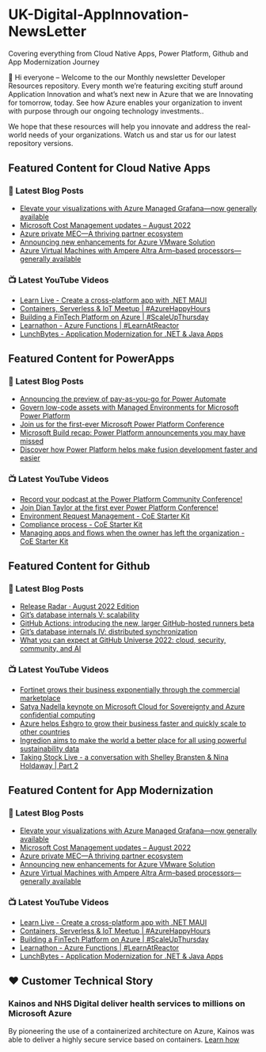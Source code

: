 # UK-Digital-AppInnovation-NewsLetter

Covering everything from Cloud Native Apps, Power Platform, Github and App Modernization Journey

👋 Hi everyone – Welcome to the our Monthly newsletter Developer Resources repository. Every month we’re featuring exciting stuff around Application Innovation and what’s next new in Azure that we are Innovating for tomorrow, today. See how Azure enables your organization to invent with purpose through our ongoing technology investments..


We hope that these resources will help you innovate and address the real-world needs of your organizations. Watch us and star us for our latest repository versions.

## Featured Content for Cloud Native Apps


### 📝 Latest Blog Posts

    
<!-- BLOGCNA:START -->
- [Elevate your visualizations with Azure Managed Grafana—now generally available](https://azure.microsoft.com/blog/elevate-your-visualizations-with-azure-managed-grafana-now-generally-available/)
- [Microsoft Cost Management updates – August 2022](https://azure.microsoft.com/blog/microsoft-cost-management-updates-august-2022/)
- [Azure private MEC—A thriving partner ecosystem](https://azure.microsoft.com/blog/azure-private-mec-a-thriving-partner-ecosystem/)
- [Announcing new enhancements for Azure VMware Solution](https://azure.microsoft.com/blog/announcing-new-enhancements-for-azure-vmware-solution/)
- [Azure Virtual Machines with Ampere Altra Arm–based processors—generally available](https://azure.microsoft.com/blog/azure-virtual-machines-with-ampere-altra-arm-based-processors-generally-available/)
<!-- BLOGCNA:END -->

### 📺 Latest YouTube Videos

 
<!-- YOUTUBECNA:START -->
- [Learn Live - Create a cross-platform app with .NET MAUI](https://www.youtube.com/watch?v=Z7V2DfT9KW4)
- [Containers, Serverless &amp; IoT Meetup | #AzureHappyHours](https://www.youtube.com/watch?v=qsVTCAd6I7g)
- [Building a FinTech Platform on Azure | #ScaleUpThursday](https://www.youtube.com/watch?v=uU2LNkqGBPg)
- [Learnathon - Azure Functions | #LearnAtReactor](https://www.youtube.com/watch?v=XrIYqBpOdbM)
- [LunchBytes - Application Modernization for .NET &amp; Java Apps](https://www.youtube.com/watch?v=L5MMV43TR9U)
<!-- YOUTUBECNA:END -->

##  Featured Content for PowerApps
### 📝 Latest Blog Posts
<!-- BLOGPOWER:START -->
- [Announcing the preview of pay-as-you-go for Power Automate](https://cloudblogs.microsoft.com/powerplatform/2022/07/21/announcing-the-preview-of-pay-as-you-go-for-power-automate/)
- [Govern low-code assets with Managed Environments for Microsoft Power Platform](https://cloudblogs.microsoft.com/powerplatform/2022/07/12/govern-low-code-assets-with-managed-environments-for-microsoft-power-platform/)
- [Join us for the first-ever Microsoft Power Platform Conference](https://cloudblogs.microsoft.com/powerplatform/2022/07/12/join-us-for-the-first-ever-microsoft-power-platform-conference/)
- [Microsoft Build recap: Power Platform announcements you may have missed](https://cloudblogs.microsoft.com/powerplatform/2022/05/31/microsoft-build-recap-power-platform-announcements-you-may-have-missed/)
- [Discover how Power Platform helps make fusion development faster and easier](https://cloudblogs.microsoft.com/powerplatform/2022/05/25/discover-how-power-platform-helps-make-fusion-development-faster-and-easier/)
<!-- BLOGPOWER:END -->
 ### 📺 Latest YouTube Videos
    
<!-- YOUTUBEPOWER:START -->
- [Record your podcast at the Power Platform Community Conference!](https://www.youtube.com/watch?v=_FzZzBNIgoA)
- [Join Dian Taylor at the first ever Power Platform Conference!](https://www.youtube.com/watch?v=Kez5a4fAdXQ)
- [Environment Request Management - CoE Starter Kit](https://www.youtube.com/watch?v=16mspbGz1zA)
- [Compliance process - CoE Starter Kit](https://www.youtube.com/watch?v=WXXFjHLt5ss)
- [Managing apps and flows when the owner has left the organization - CoE Starter Kit](https://www.youtube.com/watch?v=0zptiBppTNo)
<!-- YOUTUBEPOWER:END -->

##  Featured Content for Github
### 📝 Latest Blog Posts
<!-- BLOGGITHUB:START -->
- [Release Radar · August 2022 Edition](https://github.blog/2022-09-02-release-radar-aug-2022/)
- [Git&#8217;s database internals V: scalability](https://github.blog/2022-09-02-gits-database-internals-v-scalability/)
- [GitHub Actions: introducing the new, larger GitHub-hosted runners beta](https://github.blog/2022-09-01-github-actions-introducing-the-new-larger-github-hosted-runners-beta/)
- [Git&#8217;s database internals IV: distributed synchronization](https://github.blog/2022-09-01-gits-database-internals-iv-distributed-synchronization/)
- [What you can expect at GitHub Universe 2022: cloud, security, community, and AI](https://github.blog/2022-08-31-what-you-can-expect-at-github-universe-2022-cloud-security-community-and-ai/)
<!-- BLOGGITHUB:END -->
### 📺 Latest YouTube Videos
<!-- YOUTUBEGITHUB:START -->
- [Fortinet grows their business exponentially through the commercial marketplace](https://www.youtube.com/watch?v=a7KEsmrEXz8)
- [Satya Nadella keynote on Microsoft Cloud for Sovereignty and Azure confidential computing](https://www.youtube.com/watch?v=L35eKUN4ZZ8)
- [Azure helps Eshgro to grow their business faster and quickly scale to other countries](https://www.youtube.com/watch?v=z59bPOjthHU)
- [Ingredion aims to make the world a better place for all using powerful sustainability data](https://www.youtube.com/watch?v=II1lM5fmV-o)
- [Taking Stock Live - a conversation with Shelley Bransten &amp; Nina Holdaway | Part 2](https://www.youtube.com/watch?v=3aRvzn4ChlE)
<!-- YOUTUBEGITHUB:END -->
##  Featured Content for App Modernization
### 📝 Latest Blog Posts
<!-- BLOGAPPMOD:START -->
- [Elevate your visualizations with Azure Managed Grafana—now generally available](https://azure.microsoft.com/blog/elevate-your-visualizations-with-azure-managed-grafana-now-generally-available/)
- [Microsoft Cost Management updates – August 2022](https://azure.microsoft.com/blog/microsoft-cost-management-updates-august-2022/)
- [Azure private MEC—A thriving partner ecosystem](https://azure.microsoft.com/blog/azure-private-mec-a-thriving-partner-ecosystem/)
- [Announcing new enhancements for Azure VMware Solution](https://azure.microsoft.com/blog/announcing-new-enhancements-for-azure-vmware-solution/)
- [Azure Virtual Machines with Ampere Altra Arm–based processors—generally available](https://azure.microsoft.com/blog/azure-virtual-machines-with-ampere-altra-arm-based-processors-generally-available/)
<!-- BLOGAPPMOD:END -->
### 📺 Latest YouTube Videos
<!-- YOUTUBEAPPMOD:START -->
- [Learn Live - Create a cross-platform app with .NET MAUI](https://www.youtube.com/watch?v=Z7V2DfT9KW4)
- [Containers, Serverless &amp; IoT Meetup | #AzureHappyHours](https://www.youtube.com/watch?v=qsVTCAd6I7g)
- [Building a FinTech Platform on Azure | #ScaleUpThursday](https://www.youtube.com/watch?v=uU2LNkqGBPg)
- [Learnathon - Azure Functions | #LearnAtReactor](https://www.youtube.com/watch?v=XrIYqBpOdbM)
- [LunchBytes - Application Modernization for .NET &amp; Java Apps](https://www.youtube.com/watch?v=L5MMV43TR9U)
<!-- YOUTUBEAPPMOD:END -->


## ♥️ Customer Technical Story 

### Kainos and NHS Digital deliver health services to millions on Microsoft Azure

By pioneering the use of a containerized architecture on Azure, Kainos was able to deliver a highly secure service based on containers. [Learn how](https://customers.microsoft.com/en-us/story/1368348549535774520-kainos-and-nhs-digital-deliver-health-services-to-millions-on-microsoft-azure)

